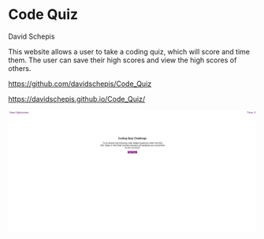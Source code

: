 # Code Quiz

David Schepis

This website allows a user to take a coding quiz, which will score and time them.
The user can save their high scores and view the high scores of others.

https://github.com/davidschepis/Code_Quiz

https://davidschepis.github.io/Code_Quiz/

![Screenshot](assets/images/screenshot.png)